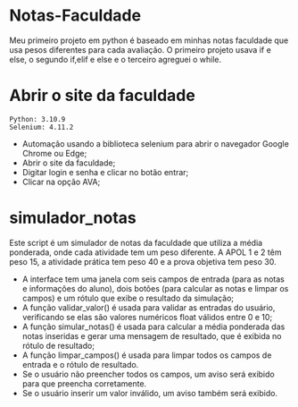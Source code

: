 # Notas-Faculdade
Meu primeiro projeto em python é baseado em minhas notas faculdade que usa pesos diferentes para cada avaliação.
O primeiro projeto usava if e else, o segundo if,elif e else e o terceiro agreguei o while.

# Abrir o site da faculdade
```
Python: 3.10.9
Selenium: 4.11.2
```
- Automação usando a biblioteca selenium para abrir o navegador Google Chrome ou Edge;
- Abrir o site da faculdade;
- Digitar login e senha e clicar no botão entrar;
- Clicar na opção AVA;

# simulador_notas
Este script é um simulador de notas da faculdade que utiliza a média ponderada, onde cada atividade tem um peso diferente. A APOL 1 e 2 têm peso 15, a atividade prática tem peso 40 e a prova objetiva tem peso 30.
- A interface tem uma janela com seis campos de entrada (para as notas e informações do aluno), dois botões (para calcular as notas e limpar os campos) e um rótulo que exibe o resultado da simulação;
- A função validar_valor() é usada para validar as entradas do usuário, verificando se elas são valores numéricos float válidos entre 0 e 10;
- A função simular_notas() é usada para calcular a média ponderada das notas inseridas e gerar uma mensagem de resultado, que é exibida no rótulo de resultado;
- A função limpar_campos() é usada para limpar todos os campos de entrada e o rótulo de resultado.
- Se o usuário não preencher todos os campos, um aviso será exibido para que preencha corretamente.
- Se o usuário inserir um valor inválido, um aviso também será exibido.
